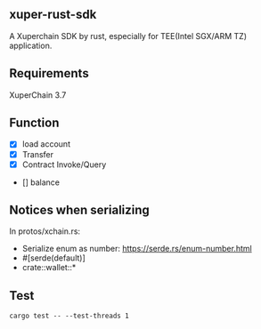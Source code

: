 ## xuper-rust-sdk

A Xuperchain SDK by rust, especially for TEE(Intel SGX/ARM TZ) application.

## Requirements

XuperChain 3.7

## Function

- [x] load account
- [x] Transfer
- [x] Contract Invoke/Query
- [] balance

## Notices when serializing

In protos/xchain.rs:
* Serialize enum as number: https://serde.rs/enum-number.html
* #[serde(default)]
* crate::wallet::* 


## Test
```
cargo test -- --test-threads 1
```
